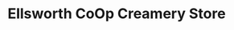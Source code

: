 ---
title: "Ellsworth CoOp Creamery Store"
url: /ellsworth/ellsworth-coop-creamery-store/
shop: Milch
---